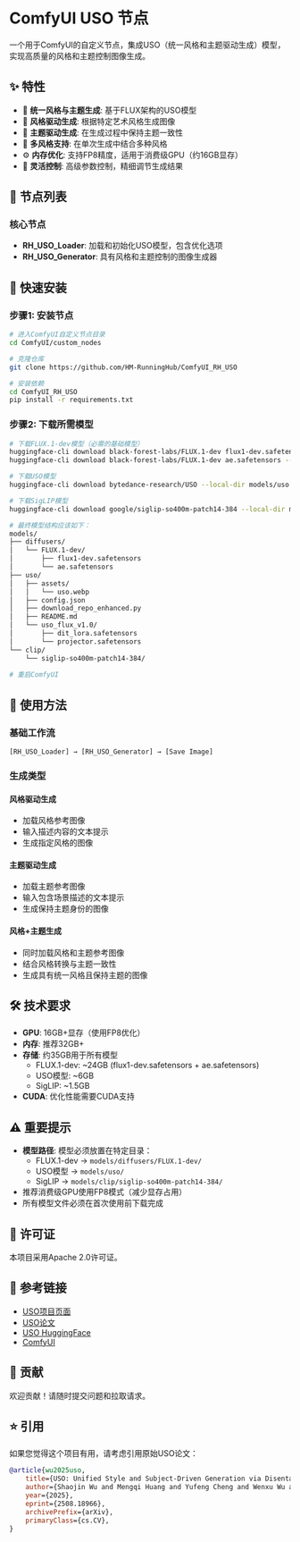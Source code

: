 # ComfyUI USO 节点

一个用于ComfyUI的自定义节点，集成USO（统一风格和主题驱动生成）模型，实现高质量的风格和主题控制图像生成。

## ✨ 特性

- 🎨 **统一风格与主题生成**: 基于FLUX架构的USO模型
- 🎯 **风格驱动生成**: 根据特定艺术风格生成图像
- 👤 **主题驱动生成**: 在生成过程中保持主题一致性
- 🔄 **多风格支持**: 在单次生成中结合多种风格
- ⚙️ **内存优化**: 支持FP8精度，适用于消费级GPU（约16GB显存）
- 🚀 **灵活控制**: 高级参数控制，精细调节生成结果

## 🔧 节点列表

### 核心节点
- **RH_USO_Loader**: 加载和初始化USO模型，包含优化选项
- **RH_USO_Generator**: 具有风格和主题控制的图像生成器

## 🚀 快速安装

### 步骤1: 安装节点
```bash
# 进入ComfyUI自定义节点目录
cd ComfyUI/custom_nodes

# 克隆仓库
git clone https://github.com/HM-RunningHub/ComfyUI_RH_USO

# 安装依赖
cd ComfyUI_RH_USO
pip install -r requirements.txt
```

### 步骤2: 下载所需模型
```bash
# 下载FLUX.1-dev模型（必需的基础模型）
huggingface-cli download black-forest-labs/FLUX.1-dev flux1-dev.safetensors --local-dir models/diffusers/FLUX.1-dev
huggingface-cli download black-forest-labs/FLUX.1-dev ae.safetensors --local-dir models/diffusers/FLUX.1-dev

# 下载USO模型
huggingface-cli download bytedance-research/USO --local-dir models/uso

# 下载SigLIP模型
huggingface-cli download google/siglip-so400m-patch14-384 --local-dir models/clip/siglip-so400m-patch14-384

# 最终模型结构应该如下：
models/
├── diffusers/
│   └── FLUX.1-dev/
│       ├── flux1-dev.safetensors
│       └── ae.safetensors
├── uso/
│   ├── assets/
│   │   └── uso.webp
│   ├── config.json
│   ├── download_repo_enhanced.py
│   ├── README.md
│   └── uso_flux_v1.0/
│       ├── dit_lora.safetensors
│       └── projector.safetensors
└── clip/
    └── siglip-so400m-patch14-384/
    
# 重启ComfyUI
```

## 📖 使用方法

### 基础工作流
```
[RH_USO_Loader] → [RH_USO_Generator] → [Save Image]
```

### 生成类型

#### 风格驱动生成
- 加载风格参考图像
- 输入描述内容的文本提示
- 生成指定风格的图像

#### 主题驱动生成
- 加载主题参考图像
- 输入包含场景描述的文本提示
- 生成保持主题身份的图像

#### 风格+主题生成
- 同时加载风格和主题参考图像
- 结合风格转换与主题一致性
- 生成具有统一风格且保持主题的图像

## 🛠️ 技术要求

- **GPU**: 16GB+显存（使用FP8优化）
- **内存**: 推荐32GB+
- **存储**: 约35GB用于所有模型
  - FLUX.1-dev: ~24GB (flux1-dev.safetensors + ae.safetensors)
  - USO模型: ~6GB
  - SigLIP: ~1.5GB
- **CUDA**: 优化性能需要CUDA支持

## ⚠️ 重要提示

- **模型路径**: 模型必须放置在特定目录：
  - FLUX.1-dev → `models/diffusers/FLUX.1-dev/`
  - USO模型 → `models/uso/`
  - SigLIP → `models/clip/siglip-so400m-patch14-384/`
- 推荐消费级GPU使用FP8模式（减少显存占用）
- 所有模型文件必须在首次使用前下载完成

## 📄 许可证

本项目采用Apache 2.0许可证。

## 🔗 参考链接

- [USO项目页面](https://bytedance.github.io/USO/)
- [USO论文](https://arxiv.org/abs/2508.18966)
- [USO HuggingFace](https://huggingface.co/bytedance-research/USO)
- [ComfyUI](https://github.com/comfyanonymous/ComfyUI)

## 🤝 贡献

欢迎贡献！请随时提交问题和拉取请求。

## ⭐ 引用

如果您觉得这个项目有用，请考虑引用原始USO论文：

```bibtex
@article{wu2025uso,
    title={USO: Unified Style and Subject-Driven Generation via Disentangled and Reward Learning},
    author={Shaojin Wu and Mengqi Huang and Yufeng Cheng and Wenxu Wu and Jiahe Tian and Yiming Luo and Fei Ding and Qian He},
    year={2025},
    eprint={2508.18966},
    archivePrefix={arXiv},
    primaryClass={cs.CV},
}
```
